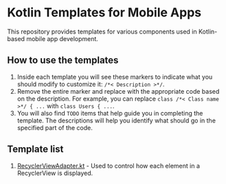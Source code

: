 # Kotlin Templates for Mobile Apps
This repository provides templates for various components used in Kotlin-based mobile app development. 

## How to use the templates
1. Inside each template you will see these markers to indicate what you should modify to customize it: `/*< Description >*/`.
1. Remove the entire marker and replace with the appropriate code based on the description. For example, you can replace `class /*< Class name >*/ { ...` with `class Users { ...`.
1. You will also find `TODO` items that help guide you in completing the template. The descriptions will help you identify what should go in the specified part of the code.

## Template list
1. [RecyclerViewAdapter.kt](RecyclerViewAdapter.kt) - Used to control how each element in a RecyclerView is displayed.

